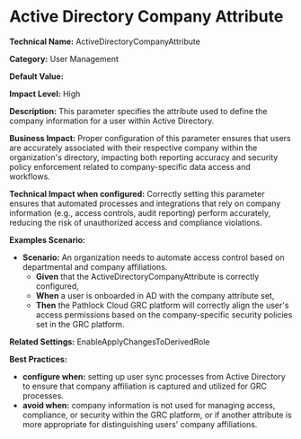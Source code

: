 # Active Directory Company Attribute

**Technical Name:** ActiveDirectoryCompanyAttribute

**Category:** User Management

**Default Value:** 

**Impact Level:** High

**Description:** This parameter specifies the attribute used to define the company information for a user within Active Directory.

**Business Impact:** Proper configuration of this parameter ensures that users are accurately associated with their respective company within the organization's directory, impacting both reporting accuracy and security policy enforcement related to company-specific data access and workflows.

**Technical Impact when configured:** Correctly setting this parameter ensures that automated processes and integrations that rely on company information (e.g., access controls, audit reporting) perform accurately, reducing the risk of unauthorized access and compliance violations.

**Examples Scenario:** 

- **Scenario:** An organization needs to automate access control based on departmental and company affiliations.
  - **Given** that the ActiveDirectoryCompanyAttribute is correctly configured,
  - **When** a user is onboarded in AD with the company attribute set,
  - **Then** the Pathlock Cloud GRC platform will correctly align the user's access permissions based on the company-specific security policies set in the GRC platform.

**Related Settings:** EnableApplyChangesToDerivedRole

**Best Practices:** 
- **configure when:** setting up user sync processes from Active Directory to ensure that company affiliation is captured and utilized for GRC processes.
- **avoid when:** company information is not used for managing access, compliance, or security within the GRC platform, or if another attribute is more appropriate for distinguishing users' company affiliations.